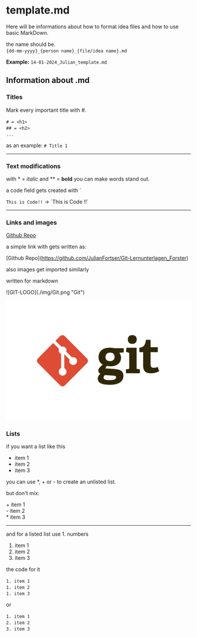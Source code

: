 # template.md

Here will be informations about how to format idea files and how to use basic MarkDown.

the name should be.\
`{dd-mm-yyyy}_{person name}_{file/idea name}.md`

**Example:** `14-01-2024_Julian_template.md`

## Information about .md

### Titles

Mark every important title with #.

`# = <h1>`\
`## = <h2>`\
`...`

as an example: `# Title 1`

---

### Text modifications

with * = *italic* and ** = **bold** you can make words stand out.

a code field gets created with `

`This is Code!!` -> \`This is Code !!\`

---

### Links and images

[Github Repo](https://github.com/JulianFortser/Git-Lernunterlagen_Forster)

a simple link with gets written as:

\[Github Repo](https://github.com/JulianFortser/Git-Lernunterlagen_Forster)

also images get imported similarly

written for markdown

\!\[GIT-LOGO](./img/Git.png "Git")

![GIT-LOGO](./img/Git.png "Git")

### Lists

if you want a list like this

* item 1
* item 2
* item 3

you can use *, + or - to create an unlisted list.

but don't mix:

\+ item 1\
\- item 2\
\* item 3

---

and for a listed list use 1. numbers

1. item 1
2. item 2
3. item 3

the code for it

`1. item 1`\
`1. item 2`\
`1. item 3`

or

`1. item 1`\
`2. item 2`\
`3. item 3`
